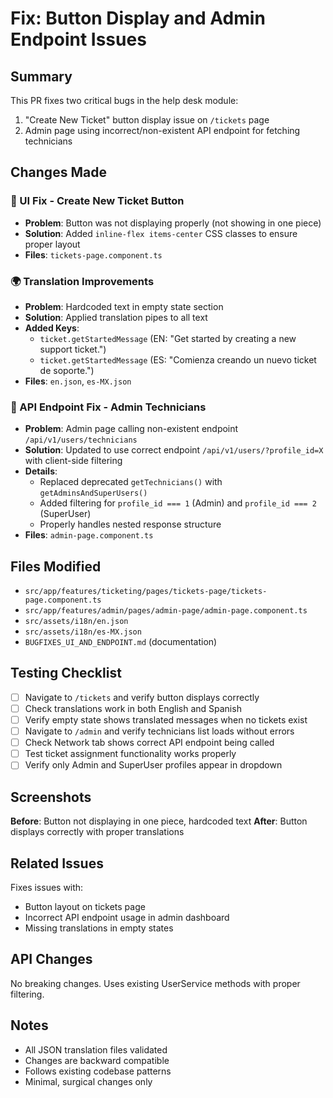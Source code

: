 # Fix: Button Display and Admin Endpoint Issues

## Summary
This PR fixes two critical bugs in the help desk module:
1. "Create New Ticket" button display issue on `/tickets` page
2. Admin page using incorrect/non-existent API endpoint for fetching technicians

## Changes Made

### 🎨 UI Fix - Create New Ticket Button
- **Problem**: Button was not displaying properly (not showing in one piece)
- **Solution**: Added `inline-flex items-center` CSS classes to ensure proper layout
- **Files**: `tickets-page.component.ts`

### 🌍 Translation Improvements
- **Problem**: Hardcoded text in empty state section
- **Solution**: Applied translation pipes to all text
- **Added Keys**:
  - `ticket.getStartedMessage` (EN: "Get started by creating a new support ticket.")
  - `ticket.getStartedMessage` (ES: "Comienza creando un nuevo ticket de soporte.")
- **Files**: `en.json`, `es-MX.json`

### 🔧 API Endpoint Fix - Admin Technicians
- **Problem**: Admin page calling non-existent endpoint `/api/v1/users/technicians`
- **Solution**: Updated to use correct endpoint `/api/v1/users/?profile_id=X` with client-side filtering
- **Details**: 
  - Replaced deprecated `getTechnicians()` with `getAdminsAndSuperUsers()`
  - Added filtering for `profile_id === 1` (Admin) and `profile_id === 2` (SuperUser)
  - Properly handles nested response structure
- **Files**: `admin-page.component.ts`

## Files Modified
- `src/app/features/ticketing/pages/tickets-page/tickets-page.component.ts`
- `src/app/features/admin/pages/admin-page/admin-page.component.ts`
- `src/assets/i18n/en.json`
- `src/assets/i18n/es-MX.json`
- `BUGFIXES_UI_AND_ENDPOINT.md` (documentation)

## Testing Checklist
- [ ] Navigate to `/tickets` and verify button displays correctly
- [ ] Check translations work in both English and Spanish
- [ ] Verify empty state shows translated messages when no tickets exist
- [ ] Navigate to `/admin` and verify technicians list loads without errors
- [ ] Check Network tab shows correct API endpoint being called
- [ ] Test ticket assignment functionality works properly
- [ ] Verify only Admin and SuperUser profiles appear in dropdown

## Screenshots
**Before**: Button not displaying in one piece, hardcoded text
**After**: Button displays correctly with proper translations

## Related Issues
Fixes issues with:
- Button layout on tickets page
- Incorrect API endpoint usage in admin dashboard
- Missing translations in empty states

## API Changes
No breaking changes. Uses existing UserService methods with proper filtering.

## Notes
- All JSON translation files validated
- Changes are backward compatible
- Follows existing codebase patterns
- Minimal, surgical changes only
